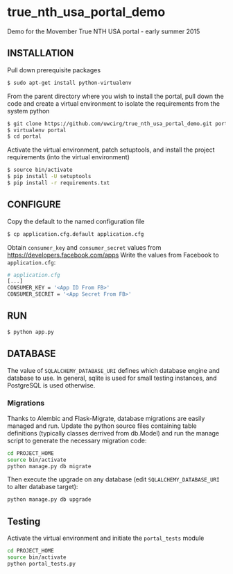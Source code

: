 # true_nth_usa_portal_demo
Demo for the Movember True NTH USA portal - early summer 2015

## INSTALLATION

Pull down prerequisite packages

```bash
$ sudo apt-get install python-virtualenv
```

From the parent directory where you wish to install the portal, pull
down the code and create a virtual environment to isolate the 
requirements from the system python

```bash
$ git clone https://github.com/uwcirg/true_nth_usa_portal_demo.git portal
$ virtualenv portal
$ cd portal
```

Activate the virtual environment, patch setuptools, and install the
project requirements (into the virtual environment)

```bash
$ source bin/activate
$ pip install -U setuptools
$ pip install -r requirements.txt
```

## CONFIGURE

Copy the default to the named configuration file

```bash
$ cp application.cfg.default application.cfg
```

Obtain `consumer_key` and `consumer_secret` values from https://developers.facebook.com/apps  Write the values from Facebook to `application.cfg`:

```bash
# application.cfg
[...]
CONSUMER_KEY = '<App ID From FB>'
CONSUMER_SECRET = '<App Secret From FB>'
```

## RUN
```bash
$ python app.py
```

## DATABASE

The value of `SQLALCHEMY_DATABASE_URI` defines which database engine
and database to use.  In general, sqlite is used for small testing
instances, and PostgreSQL is used otherwise.

### Migrations

Thanks to Alembic and Flask-Migrate, database migrations are easily
managed and run.  Update the python source files containing table
definitions (typically classes derrived from db.Model) and run the
manage script to generate the necessary migration code:

```bash
cd PROJECT_HOME
source bin/activate
python manage.py db migrate
```

Then execute the upgrade on any database (edit `SQLALCHEMY_DATABASE_URI`
to alter database target):

```bash
python manage.py db upgrade
```

## Testing

Activate the virtual environment and initiate the `portal_tests` module

```bash
cd PROJECT_HOME
source bin/activate
python portal_tests.py
```
